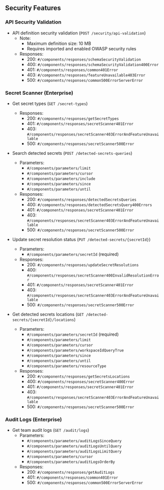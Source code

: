 ## Security Features

### API Security Validation
- API definition security validation (`POST /security/api-validation`)
  - Note:
    - Maximum definition size: 10 MB
    - Requires imported and enabled OWASP security rules
  - Responses:
    - 200: `#/components/responses/schemaSecurityValidation`
    - 400: `#/components/responses/schemaSecurityValidation400Error`
    - 401: `#/components/responses/common401Error`
    - 403: `#/components/responses/featureUnavailable403Error`
    - 500: `#/components/responses/common500ErrorServerError`

### Secret Scanner (Enterprise)
- Get secret types (`GET /secret-types`)
  - Responses:
    - 200: `#/components/responses/getSecretTypes`
    - 401: `#/components/responses/secretScanner401Error`
    - 403: `#/components/responses/secretScanner403ErrorAndFeatureUnavailable`
    - 500: `#/components/responses/secretScanner500Error`

- Search detected secrets (`POST /detected-secrets-queries`)
  - Parameters:
    - `#/components/parameters/limit`
    - `#/components/parameters/cursor`
    - `#/components/parameters/include`
    - `#/components/parameters/since`
    - `#/components/parameters/until`
  - Responses:
    - 200: `#/components/responses/detectedSecretsQueries`
    - 400: `#/components/responses/detectedSecretsQuery400Errors`
    - 401: `#/components/responses/secretScanner401Error`
    - 403: `#/components/responses/secretScanner403ErrorAndFeatureUnavailable`
    - 500: `#/components/responses/secretScanner500Error`

- Update secret resolution status (`PUT /detected-secrets/{secretId}`)
  - Parameters:
    - `#/components/parameters/secretId` (required)
  - Responses:
    - 200: `#/components/responses/updateSecretResolutions`
    - 400: `#/components/responses/secretScanner400InvalidResolutionError`
    - 401: `#/components/responses/secretScanner401Error`
    - 403: `#/components/responses/secretScanner403ErrorAndFeatureUnavailable`
    - 500: `#/components/responses/secretScanner500Error`

- Get detected secrets locations (`GET /detected-secrets/{secretId}/locations`)
  - Parameters:
    - `#/components/parameters/secretId` (required)
    - `#/components/parameters/limit`
    - `#/components/parameters/cursor`
    - `#/components/parameters/workspaceIdQueryTrue`
    - `#/components/parameters/since`
    - `#/components/parameters/until`
    - `#/components/parameters/resourceType`
  - Responses:
    - 200: `#/components/responses/getSecretsLocations`
    - 400: `#/components/responses/secretScanner400Error`
    - 401: `#/components/responses/secretScanner401Error`
    - 403: `#/components/responses/secretScanner403ErrorAndFeatureUnavailable`
    - 500: `#/components/responses/secretScanner500Error`

### Audit Logs (Enterprise)
- Get team audit logs (`GET /audit/logs`)
  - Parameters:
    - `#/components/parameters/auditLogsSinceQuery`
    - `#/components/parameters/auditLogsUntilQuery`
    - `#/components/parameters/auditLogsLimitQuery`
    - `#/components/parameters/cursor`
    - `#/components/parameters/auditLogsOrderBy`
  - Responses:
    - 200: `#/components/responses/getAuditLogs`
    - 401: `#/components/responses/common401Error`
    - 500: `#/components/responses/common500ErrorServerError`

